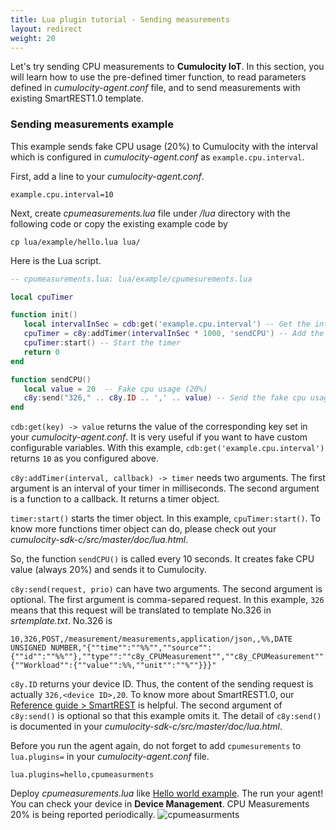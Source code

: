```yaml
---
title: Lua plugin tutorial - Sending measurements
layout: redirect
weight: 20
---
```


Let's try sending CPU measurements to **Cumulocity IoT**. In this section, you will learn how to use the pre-defined timer function, to read parameters defined in _cumulocity-agent.conf_ file, and to send measurements with existing SmartREST1.0 template.

### Sending measurements example
This example sends fake CPU usage (20%) to Cumulocity with the interval which is configured in _cumulocity-agent.conf_ as `example.cpu.interval`.

First, add a line to your _cumulocity-agent.conf_.
```shell
example.cpu.interval=10
```

Next, create _cpumeasurements.lua_ file under _/lua_ directory with the following code or copy the existing example code by
```shell
cp lua/example/hello.lua lua/
```

Here is the Lua script.
```lua
-- cpumeasurements.lua: lua/example/cpumesurements.lua

local cpuTimer

function init()
   local intervalInSec = cdb:get('example.cpu.interval') -- Get the interval from cumulocity-agent.conf
   cpuTimer = c8y:addTimer(intervalInSec * 1000, 'sendCPU') -- Add the timer to agent scheduler
   cpuTimer:start() -- Start the timer
   return 0
end

function sendCPU()
   local value = 20  -- Fake cpu usage (20%)
   c8y:send("326," .. c8y.ID .. ',' .. value) -- Send the fake cpu usage to Cumulocity as measurments
end
```

`cdb:get(key) -> value` returns the value of the corresponding key set in your _cumulocity-agent.conf_. It is very useful if you want to have custom configurable variables. With this example, `cdb:get('example.cpu.interval')` returns `10` as you configured above.

`c8y:addTimer(interval, callback) -> timer` needs two arguments. The first argument is an interval of your timer in milliseconds. The second argument is a function to a callback. It returns a timer object.

`timer:start()` starts the timer object. In this example, `cpuTimer:start()`. To know more functions timer object can do, please check out your _cumulocity-sdk-c/src/master/doc/lua.html_.

So, the function `sendCPU()` is called every 10 seconds. It creates fake CPU value (always 20%) and sends it to Cumulocity.

`c8y:send(request, prio)` can have two arguments. The second argument is optional. The first argument is comma-separed request. In this example, `326` means that this request will be translated to template No.326 in _srtemplate.txt_. No.326 is
```plain
10,326,POST,/measurement/measurements,application/json,,%%,DATE UNSIGNED NUMBER,"{""time"":""%%"",""source"":{""id"":""%%""},""type"":""c8y_CPUMeasurement"",""c8y_CPUMeasurement"":{""Workload"":{""value"":%%,""unit"":""%""}}}"
```
`c8y.ID` returns your device ID. Thus, the content of the sending request is actually `326,<device ID>,20`. To know more about SmartREST1.0, our [Reference guide > SmartREST](/reference/smartrest/) is helpful. The second argument of `c8y:send()` is optional so that this example omits it. The detail of `c8y:send()` is documented in your _cumulocity-sdk-c/src/master/doc/lua.html_.

Before you run the agent again, do not forget to add `cpumesurements` to `lua.plugins=` in your _cumulocity-agent.conf_ file.
```shell
lua.plugins=hello,cpumeasurments
```
Deploy _cpumeasurements.lua_ like [Hello world example](./#hello-world-example). The run your agent! You can check your device in **Device Management**. CPU Measurements 20% is being reported periodically.
![cpumeasurments](/images/device-sdk/cpumeasurements.png)
